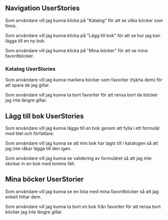 ## Navigation UserStories

Som användare vill jag kunna klicka på "Katalog" för att se vilka böcker som finns.

Som användare vill jag kunna klicka på "Lägg till bok" för att se hur jag kan lägga till en ny bok.

Som användare vill jag kunna klicka på "Mina böcker" för att se mina favoritböcker.


### Katalog UserStories

Som användare vill jag kunna markera böcker som favoriter (hjärta dem) för att spara de jag gillar.

Som användare vill jag kunna ta bort favoriter för att rensa bort de böcker jag inte längre gillar.

## Lägg till bok UserStories

Som användare vill jag kunna lägga till en bok genom att fylla i ett formulär med titel och författare.

Som användare vill jag kunna se att min bok har lagts till i katalogen så att jag inte råkar lägga till den igen.

Som användare vill jag kunna se validering av formuläret så att jag inte skickar in en bok med tomma fält.

## Mina böcker UserStorier

Som användare vill jag kunna se en lista med mina favoritböcker så att jag enkelt hittar dem.

Som användare vill jag kunna ta bort en bok från favoriter för att rensa bort böcker jag inte längre gillar.